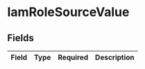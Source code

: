 # IamRoleSourceValue


## Fields

| Field       | Type        | Required    | Description |
| ----------- | ----------- | ----------- | ----------- |